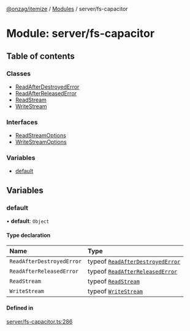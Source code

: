 [@onzag/itemize](../README.md) / [Modules](../modules.md) / server/fs-capacitor

# Module: server/fs-capacitor

## Table of contents

### Classes

- [ReadAfterDestroyedError](../classes/server_fs_capacitor.ReadAfterDestroyedError.md)
- [ReadAfterReleasedError](../classes/server_fs_capacitor.ReadAfterReleasedError.md)
- [ReadStream](../classes/server_fs_capacitor.ReadStream.md)
- [WriteStream](../classes/server_fs_capacitor.WriteStream.md)

### Interfaces

- [ReadStreamOptions](../interfaces/server_fs_capacitor.ReadStreamOptions.md)
- [WriteStreamOptions](../interfaces/server_fs_capacitor.WriteStreamOptions.md)

### Variables

- [default](server_fs_capacitor.md#default)

## Variables

### default

• **default**: `Object`

#### Type declaration

| Name | Type |
| :------ | :------ |
| `ReadAfterDestroyedError` | typeof [`ReadAfterDestroyedError`](../classes/server_fs_capacitor.ReadAfterDestroyedError.md) |
| `ReadAfterReleasedError` | typeof [`ReadAfterReleasedError`](../classes/server_fs_capacitor.ReadAfterReleasedError.md) |
| `ReadStream` | typeof [`ReadStream`](../classes/server_fs_capacitor.ReadStream.md) |
| `WriteStream` | typeof [`WriteStream`](../classes/server_fs_capacitor.WriteStream.md) |

#### Defined in

[server/fs-capacitor.ts:286](https://github.com/onzag/itemize/blob/73e0c39e/server/fs-capacitor.ts#L286)
